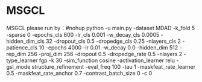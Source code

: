 # MSGCL
MSGCL
please run by：#nohup python -u main.py -dataset MDAD -k_fold 5 -sparse 0 -epochs_cls 600 -lr_cls 0.001 -w_decay_cls 0.0005 -hidden_dim_cls 32 -dropout_cls 0.5 -dropedge_cls 0.25 -nlayers_cls 2 -patience_cls 10 -epochs 4000 -lr 0.01 -w_decay 0.0 -hidden_dim 512 -rep_dim 256 -proj_dim 256 -dropout 0.5 -dropedge_rate 0.5 -nlayers 2 -type_learner fgp -k 30 -sim_function cosine -activation_learner relu -gsl_mode structure_refinement -eval_freq 100 -tau 1 -maskfeat_rate_learner 0.5 -maskfeat_rate_anchor 0.7 -contrast_batch_size 0 -c 0 
